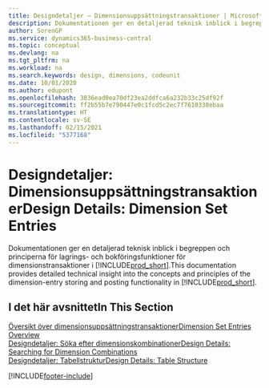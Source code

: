 ```yaml
---
title: Designdetaljer – Dimensionsuppsättningstransaktioner | Microsoft Docs
description: Dokumentationen ger en detaljerad teknisk inblick i begreppen och principerna som används för att designa om lagrings- och bokföringsfunktioner för dimensionstransaktioner.
author: SorenGP
ms.service: dynamics365-business-central
ms.topic: conceptual
ms.devlang: na
ms.tgt_pltfrm: na
ms.workload: na
ms.search.keywords: design, dimensions, codeunit
ms.date: 10/01/2020
ms.author: edupont
ms.openlocfilehash: 3836ead0ea70df23ea2ddfca6a232b33c25df92f
ms.sourcegitcommit: ff2b55b7e790447e0c1fcd5c2ec7f7610338ebaa
ms.translationtype: HT
ms.contentlocale: sv-SE
ms.lasthandoff: 02/15/2021
ms.locfileid: "5377168"
---
```

# <a name="design-details-dimension-set-entries"></a><span data-ttu-id="da6dd-103">Designdetaljer: Dimensionsuppsättningstransaktioner</span><span class="sxs-lookup"><span data-stu-id="da6dd-103">Design Details: Dimension Set Entries</span></span>
<span data-ttu-id="da6dd-104">Dokumentationen ger en detaljerad teknisk inblick i begreppen och principerna för lagrings- och bokföringsfunktioner för dimensionstransaktioner i [!INCLUDE[prod_short](includes/prod_short.md)].</span><span class="sxs-lookup"><span data-stu-id="da6dd-104">This documentation provides detailed technical insight into the concepts and principles of the dimension-entry storing and posting functionality in [!INCLUDE[prod_short](includes/prod_short.md)].</span></span>

## <a name="in-this-section"></a><span data-ttu-id="da6dd-105">I det här avsnittet</span><span class="sxs-lookup"><span data-stu-id="da6dd-105">In This Section</span></span>  
[<span data-ttu-id="da6dd-106">Översikt över dimensionsuppsättningstransaktioner</span><span class="sxs-lookup"><span data-stu-id="da6dd-106">Dimension Set Entries Overview</span></span>](design-details-dimension-set-entries-overview.md)  
[<span data-ttu-id="da6dd-107">Designdetaljer: Söka efter dimensionskombinationer</span><span class="sxs-lookup"><span data-stu-id="da6dd-107">Design Details: Searching for Dimension Combinations</span></span>](design-details-searching-for-dimension-combinations.md)  
[<span data-ttu-id="da6dd-108">Designdetaljer: Tabellstruktur</span><span class="sxs-lookup"><span data-stu-id="da6dd-108">Design Details: Table Structure</span></span>](design-details-table-structure.md)  


[!INCLUDE[footer-include](includes/footer-banner.md)]